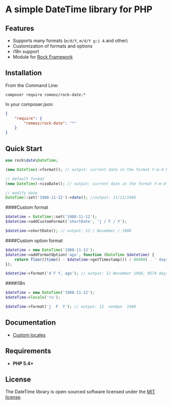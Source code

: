 A simple DateTime library for PHP
=================



Features
-------------------

 * Supports many formats (`m/d/Y`, `m/d/Y g:i A` and other)
 * Customization of formats and options
 * i18n support
 * Module for [Rock Framework](https://github.com/romeOz/rock)

Installation
-------------------

From the Command Line:

```composer require romeoz/rock-date:*```

In your composer.json:

```json
{
    "require": {
        "romeoz/rock-date": "*"
    }
}
```

Quick Start
-------------------

```php
use rock\date\DateTime;

(new DateTime)->format(); // output: current date in the format Y-m-d H:i:s

// default format 
(new DateTime)->isoDate(); // output: current date in the format Y-m-d

// modify date
DateTime::set('1988-11-12')->date(); //output: 11/12/1988
```

####Custom format

```php
$datetime = DateTime::set('1988-11-12');
$datetime->addCustomFormat('shortDate', 'j / F / Y');

$datetime->shortDate(); // output: 12 / November / 1988
```

####Custom option format

```php
$datetime = new DateTime('1988-11-12');
$datetime->addFormatOption('ago', function (DateTime $datetime) {
    return floor((time() - $datetime->getTimestamp()) / 86400) . ' days ago';
});

$datetime->format('d F Y, ago'); // output: 12 November 1988, 9574 days ago
```

####i18n

```php
$dateTime = new DateTime('1988-11-12');
$dateTime->locale('ru');

$dateTime->format('j  F  Y'); // output: 12  ноября  1988 
```

Documentation
-------------------

 * [Custom locales](https://github.com/romeOz/rock-date/blob/master/docs/custom-locales.md)


Requirements
-------------------
 * **PHP 5.4+**

License
-------------------

The DateTime library is open-sourced software licensed under the [MIT license](http://opensource.org/licenses/MIT).